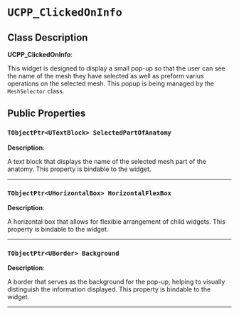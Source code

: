 # `UCPP_ClickedOnInfo`

## Class Description

**UCPP_ClickedOnInfo**: 

This widget is designed to display a small pop-up so that the user can see the name of the mesh they have selected as well as preform varius operations on the selected mesh. This popup is being managed by the `MeshSelector` class.  


## Public Properties 

### `TObjectPtr<UTextBlock> SelectedPartOfAnatomy`

**Description**: 

A text block that displays the name of the selected mesh part of the anatomy. This property is bindable to the widget.

---

### `TObjectPtr<UHorizontalBox> HorizontalFlexBox`

**Description**: 

A horizontal box that allows for flexible arrangement of child widgets. This property is bindable to the widget.

---

### `TObjectPtr<UBorder> Background`

**Description**: 

A border that serves as the background for the pop-up, helping to visually distinguish the information displayed. This property is bindable to the widget.

---
